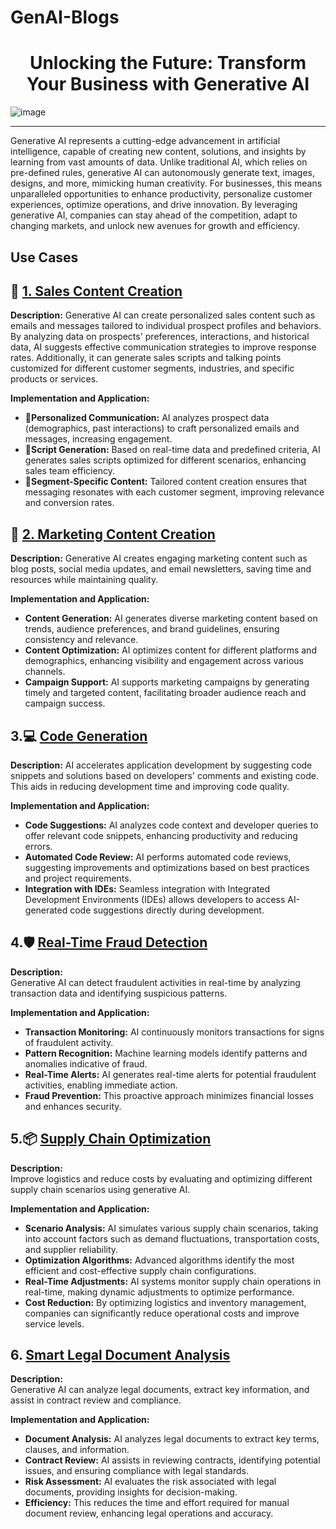 # GenAI-Blogs

<div align="center">
  <h1>Unlocking the Future: Transform Your Business with Generative AI</h1>
</div>

![image](https://github.com/Nexasprint/GenAI-Usecases/assets/172467466/622f2506-b4e2-4786-951a-8be75e7912b0)

---

Generative AI represents a cutting-edge advancement in artificial intelligence, capable of creating new content, solutions, and insights by learning from vast amounts of data. Unlike traditional AI, which relies on pre-defined rules, generative AI can autonomously generate text, images, designs, and more, mimicking human creativity. For businesses, this means unparalleled opportunities to enhance productivity, personalize customer experiences, optimize operations, and drive innovation. By leveraging generative AI, companies can stay ahead of the competition, adapt to changing markets, and unlock new avenues for growth and efficiency.

<div align="left">
  <h2>Use Cases</h2>
</div>


## 🧠 [1. Sales Content Creation](https://github.com/Nexasprint/GenAI-Blogs/blob/main/Detailed%20Usecase/Generative%20AI%20in%20Sales%20Content%20Creation.md)

**Description:**
Generative AI can create personalized sales content such as emails and messages tailored to individual prospect profiles and behaviors. By analyzing data on prospects' preferences, interactions, and historical data, AI suggests effective communication strategies to improve response rates. Additionally, it can generate sales scripts and talking points customized for different customer segments, industries, and specific products or services.

**Implementation and Application:**
- **👥Personalized Communication:** AI analyzes prospect data (demographics, past interactions) to craft personalized emails and messages, increasing engagement.
- **📝Script Generation:** Based on real-time data and predefined criteria, AI generates sales scripts optimized for different scenarios, enhancing sales team efficiency.
- **📄Segment-Specific Content:** Tailored content creation ensures that messaging resonates with each customer segment, improving relevance and conversion rates.

## 🤖 [2. Marketing Content Creation](https://github.com/Nexasprint/GenAI-Blogs/blob/main/Detailed%20Usecase/Marketing%20Content%20Creation%20using%20GenAI.md)

**Description:**
Generative AI creates engaging marketing content such as blog posts, social media updates, and email newsletters, saving time and resources while maintaining quality.

**Implementation and Application:**
- **Content Generation:** AI generates diverse marketing content based on trends, audience preferences, and brand guidelines, ensuring consistency and relevance.
- **Content Optimization:** AI optimizes content for different platforms and demographics, enhancing visibility and engagement across various channels.
- **Campaign Support:** AI supports marketing campaigns by generating timely and targeted content, facilitating broader audience reach and campaign success.

## 3.💻 [Code Generation](https://github.com/Nexasprint/GenAI-Blogs/blob/main/Detailed%20Usecase/code%20generation.md)
**Description:**
AI accelerates application development by suggesting code snippets and solutions based on developers' comments and existing code. This aids in reducing development time and improving code quality.

**Implementation and Application:**
- **Code Suggestions:** AI analyzes code context and developer queries to offer relevant code snippets, enhancing productivity and reducing errors.
- **Automated Code Review:** AI performs automated code reviews, suggesting improvements and optimizations based on best practices and project requirements.
- **Integration with IDEs:** Seamless integration with Integrated Development Environments (IDEs) allows developers to access AI-generated code suggestions directly during development.

## 4.🛡️ [Real-Time Fraud Detection](https://github.com/Nexasprint/GenAI-Blogs/blob/main/Detailed%20Usecase/Generative%20AI%20in%20Financial%20Fraud%20Detection.md)

**Description:**  
Generative AI can detect fraudulent activities in real-time by analyzing transaction data and identifying suspicious patterns.

**Implementation and Application:**

- **Transaction Monitoring:** AI continuously monitors transactions for signs of fraudulent activity.
- **Pattern Recognition:** Machine learning models identify patterns and anomalies indicative of fraud.
- **Real-Time Alerts:** AI generates real-time alerts for potential fraudulent activities, enabling immediate action.
- **Fraud Prevention:** This proactive approach minimizes financial losses and enhances security.

## 5.📦 [Supply Chain Optimization](https://github.com/Nexasprint/GenAI-Blogs/blob/main/Detailed%20Usecase/Supply%20Chain%20Optimization.md)

**Description:**  
Improve logistics and reduce costs by evaluating and optimizing different supply chain scenarios using generative AI.

**Implementation and Application:**

- **Scenario Analysis:** AI simulates various supply chain scenarios, taking into account factors such as demand fluctuations, transportation costs, and supplier reliability.
- **Optimization Algorithms:** Advanced algorithms identify the most efficient and cost-effective supply chain configurations.
- **Real-Time Adjustments:** AI systems monitor supply chain operations in real-time, making dynamic adjustments to optimize performance.
- **Cost Reduction:** By optimizing logistics and inventory management, companies can significantly reduce operational costs and improve service levels.

## 6. [Smart Legal Document Analysis](https://github.com/Nexasprint/GenAI-Blogs/blob/main/Detailed%20Usecase/Smart%20Legal%20Document%20Analysis.md)

**Description:**  
Generative AI can analyze legal documents, extract key information, and assist in contract review and compliance.

**Implementation and Application:**

- **Document Analysis:** AI analyzes legal documents to extract key terms, clauses, and information.
- **Contract Review:** AI assists in reviewing contracts, identifying potential issues, and ensuring compliance with legal standards.
- **Risk Assessment:** AI evaluates the risk associated with legal documents, providing insights for decision-making.
- **Efficiency:** This reduces the time and effort required for manual document review, enhancing legal operations and accuracy.

